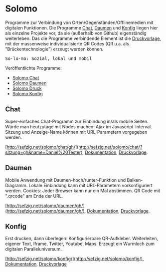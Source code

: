 Solomo
======

Programme zur Verbindung von Orten/Gegenständen/Offlinemedien mit digitalen Funktionen. Die Programme [Chat](https://github.com/sefzig/solomo-chat/blob/master/README.md), [Daumen](https://github.com/sefzig/solomo-daumen/blob/master/README.md) und [Konfig](https://github.com/sefzig/solomo-konfig/blob/master/README.md) liegen hier als einzelne Projekte vor, da sie (außerhalb von Github) eigenständig weiterleben. Das die Programme verbindende Element ist die [Druckvorlage](https://github.com/sefzig/solomo-druck/blob/master/README.md), mit der massenweise individualisierte QR Codes (QR u.a. als "Brückentechnologie") erzeugt werden können. 

<pre>So·lo·mo: Sozial, lokal und mobil</pre>

Veröffentlichte Programme:
* [Solomo Chat](https://github.com/sefzig/solomo-chat/blob/master/README.md) 
* [Solomo Daumen](https://github.com/sefzig/solomo-daumen/blob/master/README.md) 
* [Solomo Druck](https://github.com/sefzig/solomo-druck/blob/master/README.md) 
* [Solomo Konfig](https://github.com/sefzig/solomo-konfig/blob/master/README.md) 

## Chat

Super-einfaches Chat-Programm zur Einbindung in/als mobile Seiten. Würde man heutzutage mit Nodes machen: Ajax im Javascript-Interval. Sitzung und Anzeige-Name können mit URL-Parametern vorgegeben werden.

[http://sefzig.net/solomo/chat/gh/](http://sefzig.net/solomo/chat/?sitzung=gh&name=Daniel%20Tester), [Dokumentation](https://github.com/sefzig/solomo-chat/blob/master/README.md), [Druckvorlage](http://sefzig.net/solomo/druck/?zahler=0&prefix=gh&korrektur=L&zeilen=6&spalten=4&template=standard&konfig=0&cta=Sprich%20mit%20uns!&url=http://sefzig.net/solomo/chat/?sitzung=).

## Daumen

Mobile Anwendung mit Daumen-hoch/runter-Funktion und Balken-Diagramm. Lokale Einbindung kann mit URL-Parametern vorkonfiguriert werden. Cookies: Jeder Browser kann nur ein Mal abstimmen. QR Code mit ".qrcode" am Ende der URL.

[http://sefzig.net/solomo/daumen/gh/](http://sefzig.net/solomo/daumen/gh/), [Dokumentation](https://github.com/sefzig/solomo-daumen/blob/master/README.md), [Druckvorlage](http://sefzig.net/solomo/druck/?zahler=0&prefix=gh&korrektur=L&zeilen=6&spalten=4&template=standard&konfig=0&cta=Bewerte%20dies!&url=http://sefzig.net/solomo/daumen/).

## Konfig

Erst drucken, dann überlegen: Konfigurierbare QR-Aufkleber. Weiterleiten, eigener Text, Iframe, Twitter, Youtube, Maps. Erzeugt ein Wurmloch zum digitalen Paralleluniversum.

[http://sefzig.net/solomo/konfig/](http://sefzig.net/solomo/konfig/), [Dokumentation](https://github.com/sefzig/solomo-konfig/blob/master/README.md), [Druckvorlage](http://sefzig.net/solomo/druck/?zahler=0&prefix=gh&korrektur=L&zeilen=6&spalten=4&template=standard&konfig=0&cta=&url=http://sefzig.net/solomo/konfig/)